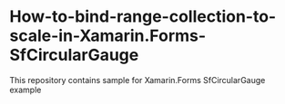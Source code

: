 # How-to-bind-range-collection-to-scale-in-Xamarin.Forms-SfCircularGauge
This repository contains sample for Xamarin.Forms SfCircularGauge example 

